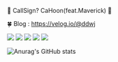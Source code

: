 👋 CallSign? CaHoon(feat.Maverick) 👋

🍀 Blog
: https://velog.io/@ddwj

<img src="https://img.shields.io/badge/HTML5-black?style=plastic&logo=HTML5&logoColor=red"/> <img src="https://img.shields.io/badge/CSS3-black?style=plastic&logo=CSS3&logoColor=blue"/> <img src="https://img.shields.io/badge/JavaScript-black?style=plastic&logo=JavaScript&logoColor=yellow"/>
<img src="https://img.shields.io/badge/React.js-black?style=plastic&logo=React&logoColor=dodgerblue"/>
<img src="https://img.shields.io/badge/Three.js-black?style=plastic&logo=Three.js&logoColor=white"/>



![Anurag's GitHub stats](https://github-readme-stats.vercel.app/api?username=JHKIMS&show_icons=true&theme=algolia)
